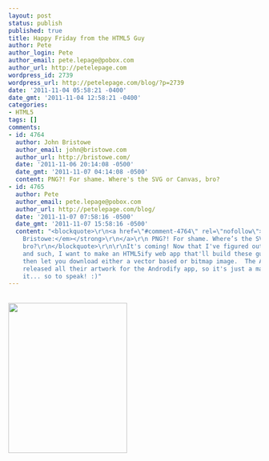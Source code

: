 ```yaml
---
layout: post
status: publish
published: true
title: Happy Friday from the HTML5 Guy
author: Pete
author_login: Pete
author_email: pete.lepage@pobox.com
author_url: http://petelepage.com
wordpress_id: 2739
wordpress_url: http://petelepage.com/blog/?p=2739
date: '2011-11-04 05:58:21 -0400'
date_gmt: '2011-11-04 12:58:21 -0400'
categories:
- HTML5
tags: []
comments:
- id: 4764
  author: John Bristowe
  author_email: john@bristowe.com
  author_url: http://bristowe.com/
  date: '2011-11-06 20:14:08 -0500'
  date_gmt: '2011-11-07 04:14:08 -0500'
  content: PNG?! For shame. Where's the SVG or Canvas, bro?
- id: 4765
  author: Pete
  author_email: pete.lepage@pobox.com
  author_url: http://petelepage.com/blog/
  date: '2011-11-07 07:58:16 -0500'
  date_gmt: '2011-11-07 15:58:16 -0500'
  content: "<blockquote>\r\n<a href=\"#comment-4764\" rel=\"nofollow\">\r\n<strong><em>John
    Bristowe:</em></strong>\r\n</a>\r\n PNG?! For shame. Where’s the SVG or Canvas,
    bro?\r\n</blockquote>\r\n\r\nIt's coming! Now that I've figured out the proportions
    and such, I want to make an HTML5ify web app that'll build these guys for you,
    then let you download either a vector based or bitmap image.  The Android team
    released all their artwork for the Androdify app, so it's just a matter of webifying
    it... so to speak! :)"
---
```

<p><a href="http://petelepage.com/blog/wp-content/uploads/2011/11/HTML5-Guy.png"><br />
<img class="aligncenter size-medium wp-image-2740" title="HTML5-Guy" src="http://petelepage.com/blog/wp-content/uploads/2011/11/HTML5-Guy-237x300.png" alt="" width="237" height="300" /></a></p>
